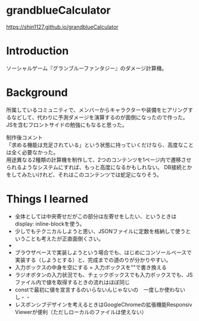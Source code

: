 # grandblueCalculator
https://shin1127.github.io/grandblueCalculator

# Introduction
ソーシャルゲーム『グランブルーファンタジー』のダメージ計算機。

# Background
所属しているコミュニティで、メンバーからキャラクターや装備をヒアリングするなどして、代わりに予測ダメージを演算するのが面倒になったので作った。  
JSを含むフロントサイドの勉強にもなると思った。

制作後コメント  
「求める機能は充足されている」という状態に持っていくだけなら、高度なことは全く必要なかった。  
用途異なる2種類の計算機を制作して、2つのコンテンツを1ページ内で遷移させられるようなシステムにすれば、もっと高度になるかもしれない。
DB接続とかをしてみたいけれど、それはこのコンテンツでは蛇足になりそう。

# Things I learned

-  全体としては中央寄せだがこの部分は左寄せをしたい、というときはdisplay: inline-blockを使う。
-  少しでもテクニカルしようと思い、JSONファイルに定数を格納して使うということも考えたが正直面倒くさい。
-  
-  ブラウザベースで実装しようという場合でも、はじめにコンソールベースで実装する（しようとする）と、完成までの道のりが分かりやすい。
-  入力ボックスの中身を空にする = 入力ボックスを""で書き換える
-  ラジオボタンの入力状況でも、チェックボックスでも入力ボックスでも、JSファイル内で値を取得するときの流れはほぼ同じ
-  constで最初に値を宣言するのいらないんじゃないの　一度しか使わないし・・
-  レスポンシブデザインを考えるときはGoogleChromeの拡張機能Responsiv Viewerが便利（ただしローカルのファイルは使えない）
